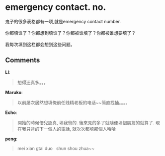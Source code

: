 # emergency contact. no.

<div id="msgcns!9884D0A402622CB2!3798" class="bvMsg">鬼子的很多表格都有一项,就是emergency contact number.<br /><br />你都填谁了？你都想到填谁了？你都被谁填了？你都被谁想要填了？<br /><br />我每次填到这栏都会想到这些问题。<br /></div>

## Comments

**LI**:
> 想得还真多。。。
 

**Maruko**:
> 以前屡次居然想填俺前任贱精老板的电话~~简直找抽。。。。

**Echo**:
> 開始的時候倍兒認真, 填我爸的. 後來見的多了就隨便填個朋友的就算了.
現在我只背的下一個人的電話, 就次次都填那個人哈哈

**peng**:
> mei xian gtai duo
 
shun shou zhua~~

